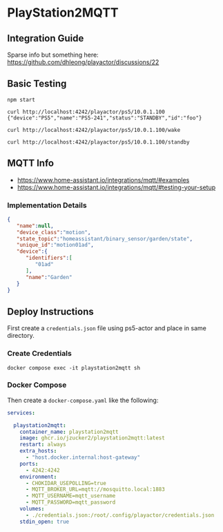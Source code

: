 # PlayStation2MQTT

## Integration Guide

Sparse info but something here: https://github.com/dhleong/playactor/discussions/22

## Basic Testing

```
npm start

curl http://localhost:4242/playactor/ps5/10.0.1.100
{"device":"PS5","name":"PS5-241","status":"STANDBY","id":"foo"}

curl http://localhost:4242/playactor/ps5/10.0.1.100/wake

curl http://localhost:4242/playactor/ps5/10.0.1.100/standby
```

## MQTT Info

* https://www.home-assistant.io/integrations/mqtt/#examples
* https://www.home-assistant.io/integrations/mqtt/#testing-your-setup

### Implementation Details

```json
{
   "name":null,
   "device_class":"motion",
   "state_topic":"homeassistant/binary_sensor/garden/state",
   "unique_id":"motion01ad",
   "device":{
      "identifiers":[
         "01ad"
      ],
      "name":"Garden"
   }
}
```

## Deploy Instructions

First create a `credentials.json` file using ps5-actor and place in same directory.

### Create Credentials

```
docker compose exec -it playstation2mqtt sh
```

### Docker Compose

Then create a `docker-compose.yaml` like the following:

```yaml
services:

  playstation2mqtt:
    container_name: playstation2mqtt
    image: ghcr.io/jzucker2/playstation2mqtt:latest
    restart: always
    extra_hosts:
      - "host.docker.internal:host-gateway"
    ports:
      - 4242:4242
    environment:
      - CHOKIDAR_USEPOLLING=true
      - MQTT_BROKER_URL=mqtt://mosquitto.local:1883
      - MQTT_USERNAME=mqtt_username
      - MQTT_PASSWORD=mqtt_password
    volumes:
      - ./credentials.json:/root/.config/playactor/credentials.json
    stdin_open: true
```
